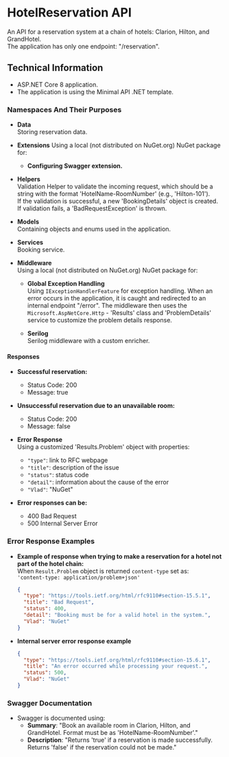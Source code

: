 # HotelReservation API

An API for a reservation system at a chain of hotels: Clarion, Hilton, and GrandHotel.  
The application has only one endpoint: "/reservation".

## Technical Information

- ASP.NET Core 8 application.
- The application is using the Minimal API .NET template.

### Namespaces And Their Purposes

- **Data**  
  Storing reservation data.
  
- **Extensions**
  Using a local (not distributed on NuGet.org) NuGet package for:  
  - **Configuring Swagger extension.**
  
- **Helpers**  
  Validation Helper to validate the incoming request, which should be a string with the format 'HotelName-RoomNumber' (e.g., 'Hilton-101').  
  If the validation is successful, a new 'BookingDetails' object is created. If validation fails, a 'BadRequestException' is thrown.
  
- **Models**  
  Containing objects and enums used in the application.
  
- **Services**  
  Booking service.
  
- **Middleware**  
  Using a local (not distributed on NuGet.org) NuGet package for:
  - **Global Exception Handling**  
    Using `IExceptionHandlerFeature` for exception handling. When an error occurs in the application, it is caught and redirected to an internal endpoint "/error". The middleware then uses the `Microsoft.AspNetCore.Http` - 'Results' class and 'ProblemDetails' service to customize the problem details response.
    
  - **Serilog**  
    Serilog middleware with a custom enricher.

#### Responses

- **Successful reservation:**  
  - Status Code: 200  
  - Message: true
  
- **Unsuccessful reservation due to an unavailable room:**  
  - Status Code: 200  
  - Message: false
  
- **Error Response**  
  Using a customized 'Results.Problem' object with properties:
  - `"type"`: link to RFC webpage
  - `"title"`: description of the issue
  - `"status"`: status code
  - `"detail"`: information about the cause of the error
  - `"Vlad"`: "NuGet"

- **Error responses can be:**  
  - 400 Bad Request  
  - 500 Internal Server Error

### Error Response Examples

- **Example of response when trying to make a reservation for a hotel not part of the hotel chain:**  
  When `Result.Problem` object is returned  `content-type` set as:  
  `'content-type: application/problem+json'`

  ```json
  {
    "type": "https://tools.ietf.org/html/rfc9110#section-15.5.1",
    "title": "Bad Request",
    "status": 400,
    "detail": "Booking must be for a valid hotel in the system.",
    "Vlad": "NuGet"
  }
  ```

- **Internal server error response example**  
  ```json
  {
    "type": "https://tools.ietf.org/html/rfc9110#section-15.6.1",
    "title": "An error occurred while processing your request.",
    "status": 500,
    "Vlad": "NuGet"
  }
  ```

### Swagger Documentation

- Swagger is documented using:
  - **Summary**: "Book an available room in Clarion, Hilton, and GrandHotel. Format must be as 'HotelName-RoomNumber'."
  - **Description**: "Returns 'true' if a reservation is made successfully. Returns 'false' if the reservation could not be made."